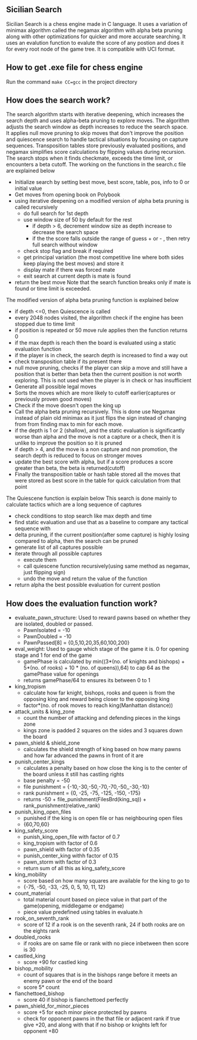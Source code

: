 ## Sicilian Search 
Sicilian Search is a chess engine made in C language. It uses a variation of minimax algorithm called the negamax algorithm with alpha beta pruning along with other optimizations for quicker and more accurate searching. It uses an evalution function to evalute the score of any postion and does it for every root node of the game tree. It is compatible with UCI format.

## How to get .exe file for chess engine
Run the command `make CC=gcc` in the project directory

## How does the search work?
The search algorithm starts with iterative deepening, which increases the search depth and uses alpha-beta pruning to explore moves. The algorithm adjusts the search window as depth increases to reduce the search space. It applies null move pruning to skip moves that don't improve the position and quiescence search to handle tactical situations by focusing on capture sequences. Transposition tables store previously evaluated positions, and negamax simplifies score calculations by flipping values during recursion. The search stops when it finds checkmate, exceeds the time limit, or encounters a beta cutoff.
The working on the functions in the search.c file are explained below
- Initialize search by setting best move, best score, table, pos, info to 0 or initial value
- Get moves from opening book on Polybook
- using iterative deepening on a modified version of alpha beta pruning is called recursively
	- do full search for 1st depth
	- use window size of 50 by default for the rest
		- if depth > 6, decrement window size as depth increase to decrease the search space
		- if the the score falls outside the range of guess + or - , then retry full search without window
	- check stop flag and break if required
	- get principal variation (the most competitive line where both sides keep playing the best moves) and store it
	- display mate if there was forced mate
	- exit search at current depth is mate is found
- return the best move
Note that the search function breaks only if mate is found or time limit is exceeded.

The modified version of alpha beta pruning function is explained below
- if depth <=0, then Quiescence is called
- every 2048 nodes visited, the algorithm check if the engine has been stopped due to time limit
- if position is repeated or 50 move rule applies then the function returns 0
- if the max depth is reach then the board is evaluated using a static evaluation function
- if the player is in check, the search depth is increased to find a way out
- check transposition table if its present there
- null move pruning, checks if the player can skip a move and still have a position that is better than beta then the current position is not worth exploring. This is not used when the player is in check or has insufficient 
- Generate all possible legal moves
- Sorts the moves which are more likely to cutoff earlier(captures or previously proven good moves)
- Check if the move doesn't open the king up
- Call the alpha beta pruning recursively. This is done use Negamax instead of plain old minimax as it just flips the sign instead of changing from from finding max to min for each move.
- if the depth is 1 or 2 (shallow), and the static evaluation is significantly worse than alpha and the move is not a capture or a check, then it is unlike to improve the position so it is pruned
- if depth > 4, and the move is a non capture and non promotion, the search depth is reduced to focus on stronger moves
- update the best score with alpha, but if a score produces a score greater than beta, the beta is returned(cutoff)
- Finally the transposition table or hash table stored all the moves that were stored as best score in the table for quick calculation from that point

The Quiescene function is explain below
This search is done mainly to calculate tactics which are a long sequence of captures
- check conditions to stop search like max depth and time
- find static evaluation and use that as a baseline to compare any tactical sequence with
- delta pruning, if the current position(after some capture) is highly losing compared to alpha, then the search can be pruned
- generate list of all captures possible
- iterate through all possible captures
	- execute them
	- call quiescene function recursively(using same method as negamax, just flipping sign)
	- undo the move and return the value of the function
- return alpha the best possible evaluation for current postion

## How does the evaluation function work?
- evaluate_pawn_structure: 
	Used to reward pawns based on whether they are isolated, doubled or passed. 
	- PawnIsolated = -10
	- PawnDoubled = -10
	- PawnPassed[8] = {0,5,10,20,35,60,100,200}
- eval_weight:
	Used to gauge which stage of the game it is. 0 for opening stage and 1 for end of the game
	- gamePhase is calculated by min((3*(no. of knights and bishops) + 5*(no. of rooks) + 10 * (no. of queens)),64) to cap 64 as the gamePhase value for openings
	- returns gamePhase/64 to ensures its between 0 to 1
- king_tropism
	- calculate how far knight, bishops, rooks and queen is from the opposing king and reward being closer to the opposing king
	- factor*(no. of rook moves to reach king(Manhattan distance))
- attack_units & king_zone
	- count the number of attacking and defending pieces in the kings zone
	- kings zone is padded 2 squares on the sides and 3 squares down the board
- pawn_shield & shield_zone
	- calculates the shield strength of king based on how many pawns and how far advanced the pawns in front of it are
- punish_center_kings
	- calculates a penalty based on how close the king is to the center of the board unless it still has castling rights
	- base penalty = -50
	- file punishment = {-10,-30,-50,-70,-70,-50,,-30,-10}
	- rank punishment = {0, -25, -75, -125, -150, -175}
	- returns -50 + file_punishment(FilesBrd(king_sq)) + rank_punishment(relative_rank)
- punish_king_open_files
	- punished if the king is on open file or has neighbouring open files
	- {60,70,60}
- king_safety_score
	- punish_king_open_file with factor of 0.7
	- king_tropism with factor of 0.6
	- pawn_shield with factor of 0.35
	- punish_center_king withh factor of 0.15
	- pawn_storm with factor of 0.3
	- return sum of all this as king_safety_score
- king_mobility
	- score based on how many squares are available for the king to go to
	- {-75, -50, -33, -25, 0, 5, 10, 11, 12}
- count_material
	- total material count based on piece value in that part of the game(opening, middlegame or endgame)
	- piece value predefined using tables in evaluate.h
- rook_on_seventh_rank
	- score of 12 if a rook is on the seventh rank, 24 if both rooks are on the eights rank
- doubled_rooks
	- if rooks are on same file or rank with no piece inbetween then score is 30
- castled_king
	- score +90 for castled king
- bishop_mobility
	- count of squares that is in the bishops range before it meets an enemy pawn or the end of the board
	- score 5* count
- fianchettoed_bishop
	- score 40 if bishop is fianchettoed perfectly
- pawn_shield_for_minor_pieces
	- score +5 for each minor piece protected by pawns
	- check for opponent pawns in the that file or adjacent rank if true give +20, and along with that if no bishop or knights left for opponent +80
